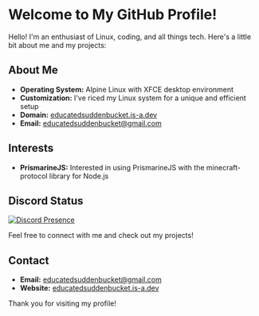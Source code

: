 # Welcome to My GitHub Profile!

Hello! I'm an enthusiast of Linux, coding, and all things tech. Here's a little bit about me and my projects:

## About Me

- **Operating System:** Alpine Linux with XFCE desktop environment
- **Customization:** I've riced my Linux system for a unique and efficient setup
- **Domain:** [educatedsuddenbucket.is-a.dev](https://educatedsuddenbucket.is-a.dev)
- **Email:** [educatedsuddenbucket@gmail.com](mailto:educatedsuddenbucket@gmail.com)

## Interests
- **PrismarineJS:** Interested in using PrismarineJS with the minecraft-protocol library for Node.js

## Discord Status

[![Discord Presence](https://lanyard.cnrad.dev/api/1167825360151380032)](https://discord.com/users/1167825360151380032)

Feel free to connect with me and check out my projects!

## Contact

- **Email:** [educatedsuddenbucket@gmail.com](mailto:educatedsuddenbucket@gmail.com)
- **Website:** [educatedsuddenbucket.is-a.dev](https://educatedsuddenbucket.is-a.dev)

Thank you for visiting my profile!
